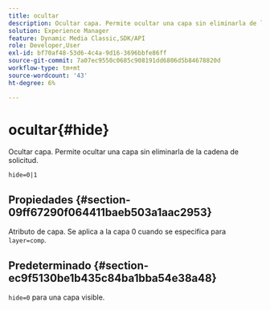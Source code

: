 ```yaml
---
title: ocultar
description: Ocultar capa. Permite ocultar una capa sin eliminarla de la cadena de solicitud.
solution: Experience Manager
feature: Dynamic Media Classic,SDK/API
role: Developer,User
exl-id: bf70af48-53d6-4c4a-9d16-3696bbfe86ff
source-git-commit: 7a07ec9550c0685c908191dd6806d5b84678820d
workflow-type: tm+mt
source-wordcount: '43'
ht-degree: 6%

---
```


# ocultar{#hide}

Ocultar capa. Permite ocultar una capa sin eliminarla de la cadena de solicitud.

`hide=0|1`

## Propiedades {#section-09ff67290f064411baeb503a1aac2953}

Atributo de capa. Se aplica a la capa 0 cuando se especifica para `layer=comp`.

## Predeterminado {#section-ec9f5130be1b435c84ba1bba54e38a48}

`hide=0` para una capa visible.
